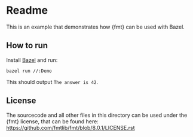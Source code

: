 # Readme

This is an example that demonstrates how {fmt} can be used with Bazel.

## How to run

Install [Bazel](https://docs.bazel.build/versions/4.2.1/install.html) and run:

    bazel run //:Demo

This should output `The answer is 42`.

## License

The sourcecode and all other files in this directory can be used under the {fmt} license, 
that can be found here: https://github.com/fmtlib/fmt/blob/8.0.1/LICENSE.rst

